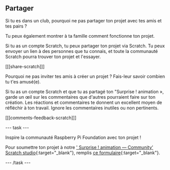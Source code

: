 ## Partager

Si tu es dans un club, pourquoi ne pas partager ton projet avec tes amis et tes pairs ?

Tu peux également montrer à ta famille comment fonctionne ton projet.

Si tu as un compte Scratch, tu peux partager ton projet via Scratch. Tu peux envoyer un lien à des personnes que tu connais, et toute la communauté Scratch pourra trouver ton projet et l'essayer.

[[[share-scratch]]]

Pourquoi ne pas inviter tes amis à créer un projet ? Fais-leur savoir combien tu t'es amusé(e).

Si tu as un compte Scratch et que tu as partagé ton "Surprise ! animation », garde un œil sur les commentaires que d'autres pourraient faire sur ton création. Les réactions et commentaires te donnent un excellent moyen de réfléchir à ton travail. Ignore les commentaires inutiles ou non pertinents.

[[[comments-feedback-scratch]]]

--- task ---

Inspire la communauté Raspberry Pi Foundation avec ton projet !

Pour soumettre ton projet à notre [' Surprise ! animation — Community' Scratch studio](https://scratch.mit.edu/studios/29079784){:target="_blank"}, remplis [ce formulaire](https://form.raspberrypi.org/f/community-project-submissions){:target="_blank"}.

--- /task ---
